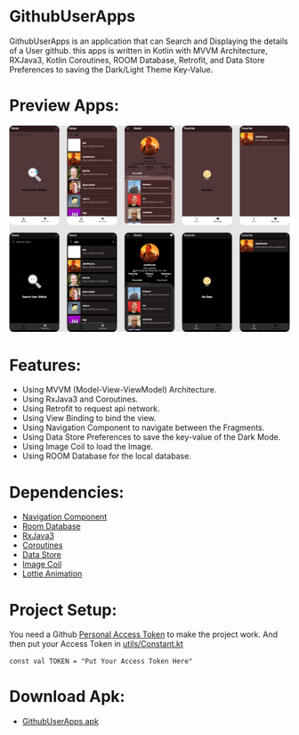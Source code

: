 # GithubUserApps
GithubUserApps is an application that can Search and Displaying the details of a User github. this apps is written in Kotlin with MVVM Architecture, RXJava3, Kotlin Coroutines, ROOM Database, Retrofit, and Data Store Preferences to saving the Dark/Light Theme Key-Value.

# Preview Apps:
![Image Apps](https://github.com/equinox-jj/GithubUserApps/blob/main/docs/apps_img.png)

# Features:
* Using MVVM (Model-View-ViewModel) Architecture.
* Using RxJava3 and Coroutines.
* Using Retrofit to request api network.
* Using View Binding to bind the view.
* Using Navigation Component to navigate between the Fragments.
* Using Data Store Preferences to save the key-value of the Dark Mode.
* Using Image Coil to load the Image.
* Using ROOM Database for the local database.

# Dependencies:
* [Navigation Component](https://developer.android.com/guide/navigation/navigation-getting-started)
* [Room Database](https://developer.android.com/training/data-storage/room)
* [RxJava3](https://github.com/ReactiveX/RxJava)
* [Coroutines](https://developer.android.com/kotlin/coroutines?gclsrc=ds&gclsrc=ds)
* [Data Store](https://developer.android.com/topic/libraries/architecture/datastore?gclsrc=ds&gclsrc=ds)
* [Image Coil](https://github.com/coil-kt/coil)
* [Lottie Animation](https://airbnb.io/lottie/#/android)

# Project Setup:
You need a Github [Personal Access Token](https://github.com/settings/tokens) to make the project work.
And then put your Access Token in [utils/Constant.kt](https://github.com/equinox-jj/GithubUserApps/blob/main/app/src/main/java/com/githubuserapps/util/Constant.kt)
```
const val TOKEN = "Put Your Access Token Here"
```

# Download Apk:
* [GithubUserApps.apk](https://drive.google.com/u/0/uc?id=1JQn1d7vzP7no4fkOqOF1rob7_VtvtL08&export=download&confirm=t)
